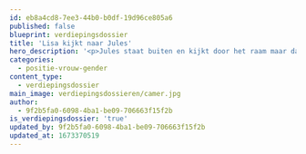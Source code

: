 ```yaml
---
id: eb8a4cd8-7ee3-44b0-b0df-19d96ce805a6
published: false
blueprint: verdiepingsdossier
title: 'Lisa kijkt naar Jules'
hero_description: '<p>Jules staat buiten en kijkt door het raam maar daar ligt lisa het manster te gluren en te wachten op een moment om de kleine kant te verscheuren.</p>'
categories:
  - positie-vrouw-gender
content_type:
  - verdiepingsdossier
main_image: verdiepingsdossieren/camer.jpg
author:
  - 9f2b5fa0-6098-4ba1-be09-706663f15f2b
is_verdiepingsdossier: 'true'
updated_by: 9f2b5fa0-6098-4ba1-be09-706663f15f2b
updated_at: 1673370519
---
```

